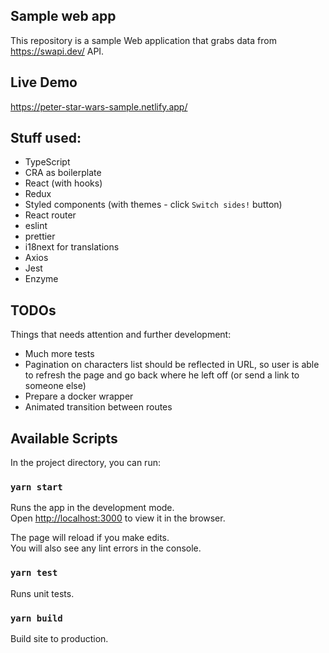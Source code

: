 ## Sample web app

This repository is a sample Web application that grabs data from https://swapi.dev/ API.  

## Live Demo

https://peter-star-wars-sample.netlify.app/

## Stuff used:

- TypeScript
- CRA as boilerplate
- React (with hooks)
- Redux
- Styled components (with themes - click `Switch sides!` button)
- React router
- eslint
- prettier
- i18next for translations
- Axios
- Jest
- Enzyme

## TODOs

Things that needs attention and further development:

- Much more tests
- Pagination on characters list should be reflected in URL, so user is able to refresh the page and go back where he left off (or send a link to someone else)
- Prepare a docker wrapper
- Animated transition between routes

## Available Scripts

In the project directory, you can run:

### `yarn start`

Runs the app in the development mode.<br />
Open [http://localhost:3000](http://localhost:3000) to view it in the browser.

The page will reload if you make edits.<br />
You will also see any lint errors in the console.

### `yarn test`

Runs unit tests.

### `yarn build`

Build site to production.
